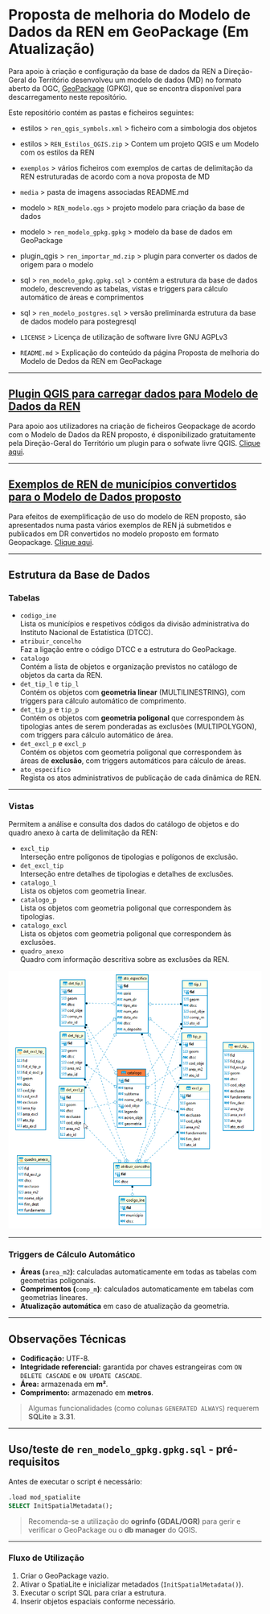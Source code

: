 # Proposta de melhoria do Modelo de Dados da REN em GeoPackage (Em Atualização)

Para apoio à criação e configuração da base de dados da REN a Direção-Geral do Território desenvolveu um modelo de dados (MD) no formato aberto da OGC, [GeoPackage](https://www.geopackage.org/) (GPKG), que se encontra disponível para descarregamento neste repositório.

Este repositório contém as pastas e ficheiros seguintes:

* estilos > `ren_qgis_symbols.xml` > ficheiro com a simbologia dos objetos

* estilos > `REN_Estilos_QGIS.zip` > Contem um projeto QGIS e um Modelo com os estilos da REN

* `exemplos` > vários ficheiros com exemplos de cartas de delimitação da REN estruturadas de acordo com a nova proposta de MD

* `media` > pasta de imagens associadas README.md 

* modelo > `REN_modelo.qgs` > projeto modelo para criação da base de dados

* modelo > `ren_modelo_gpkg.gpkg` > modelo da base de dados em GeoPackage

* plugin_qgis > `ren_importar_md.zip` > plugin para converter os dados de origem para o modelo

* sql > `ren_modelo_gpkg.gpkg.sql` > contém a estrutura da base de dados modelo, descrevendo as tabelas, vistas e triggers para cálculo automático de áreas e comprimentos

* sql > `ren_modelo_postgres.sql` > versão preliminarda estrutura da base de dados modelo para postegresql

* `LICENSE` > Licença de utilização de software livre GNU AGPLv3

* `README.md` > Explicação do conteúdo da página Proposta de melhoria do Modelo de Dedos da REN em GeoPackage

---

## [**Plugin QGIS para carregar dados para Modelo de Dados da REN**](plugin_qgis)

Para apoio aos utilizadores na criação de ficheiros Geopackage de acordo com o Modelo de Dados da REN proposto, é disponibilizado gratuitamente pela Direção-Geral do Território um plugin para o sofwate livre QGIS. [Clique aqui](plugin_qgis).

---

## [**Exemplos de REN de municípios convertidos para o Modelo de Dados proposto**](exemplos)

Para efeitos de exemplificação de uso do modelo de REN proposto, são apresentados numa pasta vários exemplos de REN já submetidos e publicados em DR convertidos no modelo proposto em formato Geopackage. [Clique aqui](exemplos).

---

## **Estrutura da Base de Dados**

### Tabelas

- `codigo_ine`  
   Lista os municípios e respetivos códigos da divisão administrativa do Instituto Nacional de Estatística (DTCC).
- `atribuir_concelho`  
   Faz a ligação entre o código DTCC e a estrutura do GeoPackage.
- `catalogo`  
   Contém a lista de objetos e organização previstos no catálogo de objetos da carta da REN.
- `det_tip_l` e `tip_l`  
   Contém os objetos com **geometria linear** (MULTILINESTRING), com triggers para cálculo automático de comprimento.
- `det_tip_p` e `tip_p`  
   Contém os objetos com  **geometria poligonal** que correspondem às tipologias antes de serem ponderadas as exclusões (MULTIPOLYGON), com triggers para cálculo automático de área.
- `det_excl_p` e `excl_p`  
   Contém os objetos com geometria poligonal que correspondem às áreas de **exclusão**, com triggers automáticos para cálculo de áreas.
- `ato_especifico`  
   Regista os atos administrativos de publicação de cada dinâmica de REN.

---

### Vistas

Permitem a análise e consulta dos dados do catálogo de objetos e do quadro anexo à carta de delimitação da REN:

- `excl_tip`  
   Interseção entre polígonos de tipologias e polígonos de exclusão.
- `det_excl_tip`  
   Interseção entre detalhes de tipologias e detalhes de exclusões.
- `catalogo_l`  
   Lista os objetos com geometria linear.
- `catalogo_p`  
   Lista os objetos com geometria poligonal que correspondem às tipologias.
- `catalogo_excl`  
   Lista os objetos com geometria poligonal que correspondem às exclusões.
- `quadro_anexo`  
   Quadro com informação descritiva sobre as exclusões da REN.

![ren_diagrama_gpkg.png](media/ren_diagrama_gpkg.png)

---

### Triggers de Cálculo Automático

- **Áreas (**`area_m2`**)**: calculadas automaticamente em todas as tabelas com geometrias poligonais.
- **Comprimentos (**`comp_m`**)**: calculados automaticamente em tabelas com geometrias lineares.
- **Atualização automática** em caso de atualização da geometria.

---

## Observações Técnicas

- **Codificação:** UTF-8.
- **Integridade referencial:** garantida por chaves estrangeiras com `ON DELETE CASCADE` e `ON UPDATE CASCADE`.
- **Área:** armazenada em **m²**.
- **Comprimento:** armazenado em **metros**.

> Algumas funcionalidades (como colunas `GENERATED ALWAYS`) requerem **SQLite ≥ 3.31**.

---

## Uso/teste de `ren_modelo_gpkg.gpkg.sql` - pré-requisitos

Antes de executar o script é necessário:

```sql
.load mod_spatialite
SELECT InitSpatialMetadata();
```

> Recomenda-se a utilização do **ogrinfo (GDAL/OGR)** para gerir e verificar o GeoPackage ou o **db manager** do QGIS.

---

### Fluxo de Utilização

1. Criar o GeoPackage vazio.
2. Ativar o SpatiaLite e inicializar metadados (`InitSpatialMetadata()`).
3. Executar o script SQL para criar a estrutura.
4. Inserir objetos espaciais conforme necessário.
